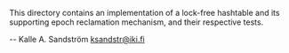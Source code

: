 
This directory contains an implementation of a lock-free hashtable and its
supporting epoch reclamation mechanism, and their respective tests.

 -- Kalle A. Sandström <ksandstr@iki.fi>
